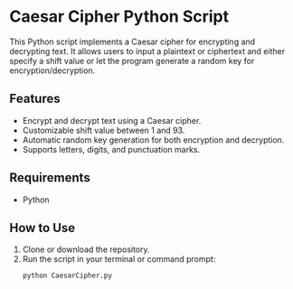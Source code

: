 # Caesar Cipher Python Script

This Python script implements a Caesar cipher for encrypting and decrypting text. It allows users to input a plaintext or ciphertext and either specify a shift value or let the program generate a random key for encryption/decryption.

## Features
- Encrypt and decrypt text using a Caesar cipher.
- Customizable shift value between 1 and 93.
- Automatic random key generation for both encryption and decryption.
- Supports letters, digits, and punctuation marks.

## Requirements
- Python

## How to Use

1. Clone or download the repository.
2. Run the script in your terminal or command prompt:
   ```bash
   python CaesarCipher.py
